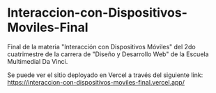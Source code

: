 # Interaccion-con-Dispositivos-Moviles-Final
Final de la materia "Interacción con Dispositivos Móviles" del 2do cuatrimestre de la carrera de "Diseño y Desarrollo Web" de la Escuela Multimedial Da Vinci.

Se puede ver el sitio deployado en Vercel a través del siguiente link: https://interaccion-con-dispositivos-moviles-final.vercel.app/
